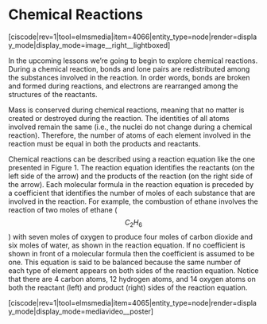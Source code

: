 


# Chemical Reactions

[ciscode|rev=1|tool=elmsmedia|item=4066|entity_type=node|render=display_mode|display_mode=image__right__lightboxed]

In the upcoming lessons we’re going to begin to explore chemical reactions. During a chemical reaction, bonds and lone pairs are redistributed among the substances involved in the reaction. In order words, bonds are broken and formed during reactions, and electrons are rearranged among the structures of the reactants. 

Mass is conserved during chemical reactions, meaning that no matter is created or destroyed during the reaction. The identities of all atoms involved remain the same (i.e., the nuclei do not change during a chemical reaction). Therefore, the number of atoms of each element involved in the reaction must be equal in both the products and reactants.  

Chemical reactions can be described using a reaction equation like the one presented in Figure 1. The reaction equation identifies the reactants (on the left side of the arrow) and the products of the reaction (on the right side of the arrow). Each molecular formula in the reaction equation is preceded by a coefficient that identifies the number of moles of each substance that are involved in the reaction. For example, the combustion of ethane involves the reaction of two moles of ethane ($$C_2H_6$$) with seven moles of oxygen to produce four moles of carbon dioxide and six moles of water, as shown in the reaction equation. If no coefficient is shown in front of a molecular formula then the coefficient is assumed to be one. This equation is said to be balanced because the same number of each type of element appears on both sides of the reaction equation. Notice that there are 4 carbon atoms, 12 hydrogen atoms, and 14 oxygen atoms on both the reactant (left) and product (right) sides of the reaction equation. 

[ciscode|rev=1|tool=elmsmedia|item=4065|entity_type=node|render=display_mode|display_mode=mediavideo__poster]

<houck-math> </houck-math>
